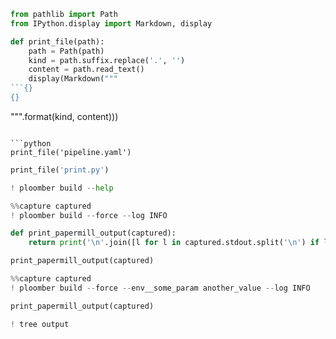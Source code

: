 ```python
from pathlib import Path
from IPython.display import Markdown, display
```

```python
def print_file(path):
    path = Path(path)
    kind = path.suffix.replace('.', '')
    content = path.read_text()
    display(Markdown("""
```{}
{}
```
""".format(kind, content)))
```

```python
print_file('pipeline.yaml')
```

```python
print_file('print.py')
```

```python
! ploomber build --help
```

```python
%%capture captured
! ploomber build --force --log INFO
```

```python
def print_papermill_output(captured):
    return print('\n'.join([l for l in captured.stdout.split('\n') if l.startswith('INFO:papermill:some_param')]))
```

```python
print_papermill_output(captured)
```

```python
%%capture captured
! ploomber build --force --env__some_param another_value --log INFO
```

```python
print_papermill_output(captured)
```

```python
! tree output
```
